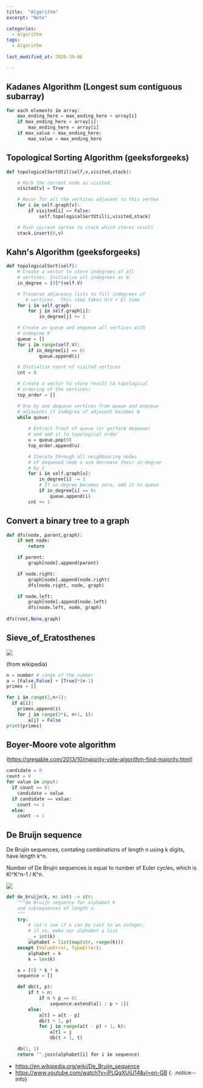 ```yaml
---
title:  "Algorithm"
excerpt: "Note"

categories:
  - Algorithm
tags:
  - Algorithm
  
last_modified_at: 2020-10-06

---
```


## Kadanes Algorithm (Longest sum contiguous subarray)

``` python
for each elements in array:
    max_ending_here = max_ending_here + array[i]
    if max_ending_here < array[i]:
        max_ending_here = array[i]
    if max_value < max_ending_here:
        max_value = max_ending_here
```

## Topological Sorting Algorithm (geeksforgeeks)
 
``` python
def topologicalSortUtil(self,v,visited,stack): 

    # Mark the current node as visited. 
    visited[v] = True

    # Recur for all the vertices adjacent to this vertex 
    for i in self.graph[v]: 
        if visited[i] == False: 
            self.topologicalSortUtil(i,visited,stack) 

    # Push current vertex to stack which stores result 
    stack.insert(0,v)
```

## Kahn's Algorithm (geeksforgeeks)

``` python
def topologicalSort(self): 
    # Create a vector to store indegrees of all 
    # vertices. Initialize all indegrees as 0. 
    in_degree = [0]*(self.V) 

    # Traverse adjacency lists to fill indegrees of 
       # vertices.  This step takes O(V + E) time 
    for i in self.graph: 
        for j in self.graph[i]: 
            in_degree[j] += 1

    # Create an queue and enqueue all vertices with 
    # indegree 0 
    queue = [] 
    for i in range(self.V): 
        if in_degree[i] == 0: 
            queue.append(i) 

    # Initialize count of visited vertices 
    cnt = 0

    # Create a vector to store result (A topological 
    # ordering of the vertices) 
    top_order = [] 

    # One by one dequeue vertices from queue and enqueue 
    # adjacents if indegree of adjacent becomes 0 
    while queue: 
                        
        # Extract front of queue (or perform dequeue) 
        # and add it to topological order 
        u = queue.pop(0) 
        top_order.append(u) 

        # Iterate through all neighbouring nodes 
        # of dequeued node u and decrease their in-degree 
        # by 1 
        for i in self.graph[u]: 
            in_degree[i] -= 1
            # If in-degree becomes zero, add it to queue 
            if in_degree[i] == 0: 
                queue.append(i) 
        cnt += 1
```

## Convert a binary tree to a graph

``` python
def dfs(node, parent,graph):
    if not node:
        return

    if parent:
        graph[node].append(parent)

    if node.right:
        graph[node].append(node.right)
        dfs(node.right, node, graph)

    if node.left:
        graph[node].append(node.left)
        dfs(node.left, node, graph)
                
dfs(root,None,graph)
```


## Sieve_of_Eratosthenes

![](/assets/images/algorithm/Sieve_of_Eratosthenes.gif)

(from wikipedia)

``` python
n = number # range of the number
a = [False,False] + [True]*(n-1)
primes = []

for i in range(2,n+1):
  if a[i]:
    primes.append(i)
    for j in range(2*i, n+1, i):
        a[j] = False
print(primes)
```

## Boyer-Moore vote algorithm

(https://gregable.com/2013/10/majority-vote-algorithm-find-majority.html)

``` python
candidate = 0
count = 0
for value in input:
  if count == 0:
    candidate = value
  if candidate == value:
    count += 1
  else:
    count -= 1
```

## De Bruijn sequence

De Brujin sequences, contating combinations of length n using k digits, have length k^n. <br>

Number of De Brujin sequences is equal to number of Euler cycles, which is K!^K^n-1 / K^n.

![](/assets/images/algorithm/De_bruijn_graph.png)

``` python
def de_bruijn(k, n: int) -> str:
    """de Bruijn sequence for alphabet k
    and subsequences of length n.
    """
    try:
        # let's see if k can be cast to an integer;
        # if so, make our alphabet a list
        _ = int(k)
        alphabet = list(map(str, range(k)))
    except (ValueError, TypeError):
        alphabet = k
        k = len(k)

    a = [0] * k * n
    sequence = []

    def db(t, p):
        if t > n:
            if n % p == 0:
                sequence.extend(a[1 : p + 1])
        else:
            a[t] = a[t - p]
            db(t + 1, p)
            for j in range(a[t - p] + 1, k):
                a[t] = j
                db(t + 1, t)

    db(1, 1)
    return "".join(alphabet[i] for i in sequence)
```

+ https://en.wikipedia.org/wiki/De_Bruijn_sequence
+ https://www.youtube.com/watch?v=iPLQgXUiU14&vl=en-GB
{: .notice--info}